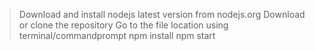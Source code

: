>Download and install nodejs latest version from nodejs.org
>Download or clone the repository 
>Go to the file location using terminal/commandprompt
> npm install
> npm start


